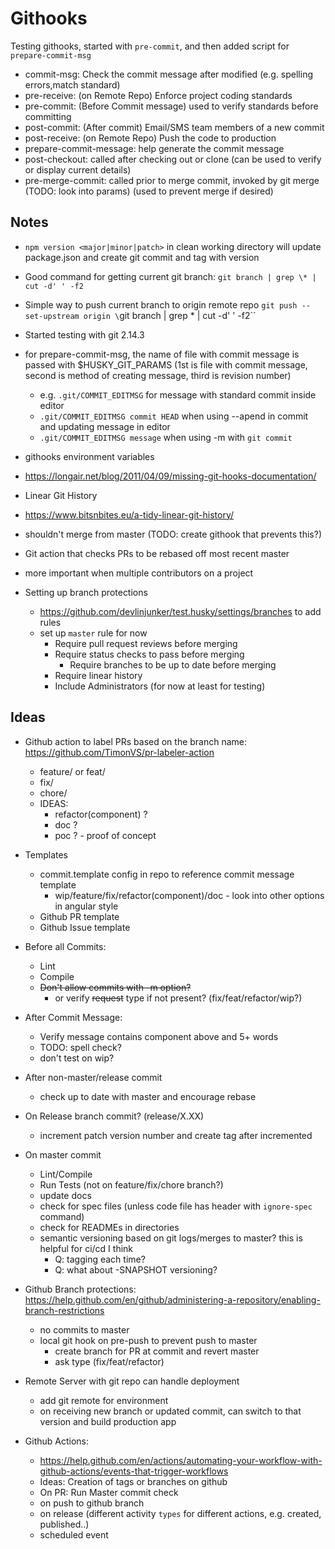 # Githooks

Testing githooks, started with `pre-commit`, and then added script for `prepare-commit-msg`

- commit-msg: Check the commit message after modified (e.g. spelling errors,match standard)
- pre-receive: (on Remote Repo) Enforce project coding standards
- pre-commit: (Before Commit message) used to verify standards before committing
- post-commit: (After commit) Email/SMS team members of a new commit
- post-receive: (on Remote Repo) Push the code to production
- prepare-commit-message: help generate the commit message
- post-checkout: called after checking out or clone (can be used to verify or display current details)
- pre-merge-commit: called prior to merge commit, invoked by git merge (TODO: look into params) (used to prevent merge if desired)

## Notes

 - `npm version <major|minor|patch>` in clean working directory will update package.json and create git commit and tag with version

 - Good command for getting current git branch: `git branch | grep \* | cut -d' ' -f2`

 - Simple way to push current branch to origin remote repo `git push --set-upstream origin \`git branch | grep \* | cut -d' ' -f2\``

 - Started testing with git 2.14.3

 - for prepare-commit-msg, the name of file with commit message is passed with $HUSKY_GIT_PARAMS (1st is file with commit message, second is method of creating message, third is revision number)
    - e.g. `.git/COMMIT_EDITMSG` for message with standard commit inside editor
    - `.git/COMMIT_EDITMSG commit HEAD` when using --apend in commit and updating message in editor
    - `.git/COMMIT_EDITMSG message` when using -m with `git commit` 

 - githooks environment variables
  - https://longair.net/blog/2011/04/09/missing-git-hooks-documentation/

 - Linear Git History
  - https://www.bitsnbites.eu/a-tidy-linear-git-history/
  - shouldn't merge from master (TODO: create githook that prevents this?)
  - Git action that checks PRs to be rebased off most recent master
  - more important when multiple contributors on a project

 - Setting up branch protections
    - https://github.com/devlinjunker/test.husky/settings/branches to add rules
    - set up `master` rule for now
      - Require pull request reviews before merging
      - Require status checks to pass before merging
        - Require branches to be up to date before merging
      - Require linear history
      - Include Administrators (for now at least for testing)

## Ideas
 - Github action to label PRs based on the branch name: https://github.com/TimonVS/pr-labeler-action
    - feature/ or feat/
    - fix/
    - chore/
    - IDEAS:
      - refactor(component) ?
      - doc ?
      - poc ? - proof of concept

 - Templates
    - commit.template config in repo to reference commit message template
      - wip/feature/fix/refactor(component)/doc - look into other options in angular style
    - Github PR template
    - Github Issue template

 - Before all Commits:
    - Lint
    - Compile
    - ~~Don't allow commits with -m option?~~
      - or verify ~~request~~ type if not present? (fix/feat/refactor/wip?)

 - After Commit Message:
    - Verify message contains component above and 5+ words
    - TODO: spell check?
    - don't test on wip?

 - After non-master/release commit
    - check up to date with master and encourage rebase

 - On Release branch commit? (release/X.XX)
    - increment patch version number and create tag after incremented 

 - On master commit 
    - Lint/Compile
    - Run Tests (not on feature/fix/chore branch?)
    - update docs
    - check for spec files (unless code file has header with `ignore-spec` command)
    - check for READMEs in directories
    - semantic versioning based on git logs/merges to master? this is helpful for ci/cd I think
      - Q: tagging each time?
      - Q: what about -SNAPSHOT versioning?

 - Github Branch protections: https://help.github.com/en/github/administering-a-repository/enabling-branch-restrictions
    - no commits to master
    - local git hook on pre-push to prevent push to master
      - create branch for PR at commit and revert master 
      - ask type (fix/feat/refactor)

 - Remote Server with git repo can handle deployment
    - add git remote for environment
    - on receiving new branch or updated commit, can switch to that version and build production app

 - Github Actions:
    - https://help.github.com/en/actions/automating-your-workflow-with-github-actions/events-that-trigger-workflows
    - Ideas: Creation of tags or branches on github
    - On PR: Run Master commit check 
    - on push to github branch
    - on release (different activity `types` for different actions, e.g. created, published..)
    - scheduled event
